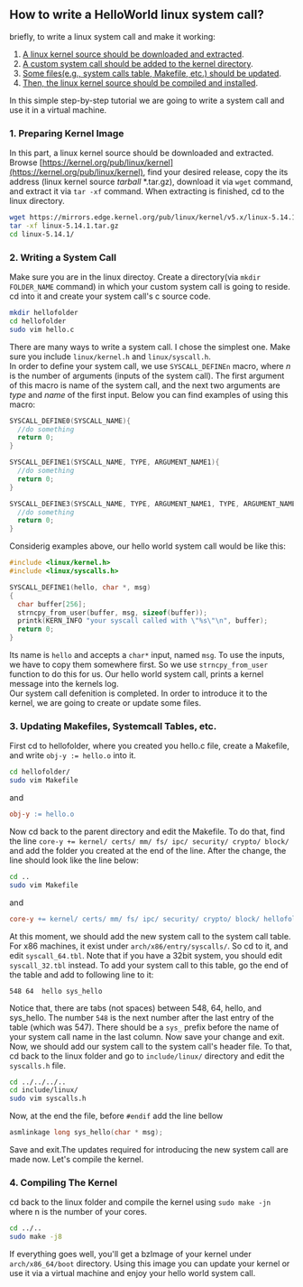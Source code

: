 ## **How to write a HelloWorld linux system call?**   
briefly, to write a linux system call and make it working:
1. [A linux kernel source should be downloaded and extracted](#1-preparing-kernel-image).  
2. [A custom system call should be added to the kernel directory](#2-writing-a-system-call).
3. [Some files(e.g., system calls table, Makefile, etc.) should be updated](#3-updating-makefiles-systemcall-tables-etc).  
4. [Then, the linux kernel source should be compiled and installed](#4-compiling-the-kernel).  
  
In this simple step-by-step tutorial we are going to write a system call and use it in a virtual machine.  
### **1. Preparing Kernel Image**
In this part, a linux kernel source should be downloaded and extracted.  
Browse [https://kernel.org/pub/linux/kernel](https://kernel.org/pub/linux/kernel), find your desired release, copy the its address (linux kernel source _tarball_ \*.tar.gz), download it via `wget` command, and extract it via `tar -xf` command. When extracting is finished, cd to the linux directory.
```bash
wget https://mirrors.edge.kernel.org/pub/linux/kernel/v5.x/linux-5.14.1.tar.gz
tar -xf linux-5.14.1.tar.gz
cd linux-5.14.1/
```
### **2. Writing a System Call**
Make sure you are in the linux directoy. Create a directory(via `mkdir FOLDER_NAME` command) in which your custom system call is going to reside. cd into it and create your system call's c source code. 
```bash
mkdir hellofolder
cd hellofolder
sudo vim hello.c
```
There are many ways to write a system call. I chose the simplest one. Make sure you include `linux/kernel.h` and `linux/syscall.h`.  
In order to define your system call, we use `SYSCALL_DEFINEn` macro, where _n_ is the number of arguments (inputs of the system call). The first argument of this macro is name of the system call, and the next two arguments are _type_ and _name_ of the first input. Below you can find examples of using this macro:
```c
SYSCALL_DEFINE0(SYSCALL_NAME){
  //do something
  return 0;
}

SYSCALL_DEFINE1(SYSCALL_NAME, TYPE, ARGUMENT_NAME1){
  //do something
  return 0;
}

SYSCALL_DEFINE3(SYSCALL_NAME, TYPE, ARGUMENT_NAME1, TYPE, ARGUMENT_NAME2, TYPE, ARGUMENT_NAME3){
  //do something
  return 0;
}
```
Considerig examples above, our hello world system call would be like this:
```c
#include <linux/kernel.h>
#include <linux/syscalls.h>

SYSCALL_DEFINE1(hello, char *, msg)
{
  char buffer[256];
  strncpy_from_user(buffer, msg, sizeof(buffer));
  printk(KERN_INFO "your syscall called with \"%s\"\n", buffer);
  return 0;
}
```
Its name is `hello` and accepts a `char*` input, named `msg`. To use the inputs, we have to copy them somewhere first. So we use `strncpy_from_user` function to do this for us. Our hello world system call, prints a kernel message into the kernels log.  
Our system call defenition is completed. In order to introduce it to the kernel, we are going to create or update some files.
### **3. Updating Makefiles, Systemcall Tables, etc.**
First cd to hellofolder, where you created you hello.c file, create a Makefile, and write `obj-y := hello.o` into it.
```bash
cd hellofolder/
sudo vim Makefile
```
and
```makefile
obj-y := hello.o
```
Now cd back to the parent directory and edit the Makefile. To do that, find the line `core-y += kernel/ certs/ mm/ fs/ ipc/ security/ crypto/ block/` and add the folder you created at the end of the line. After the change, the line should look like the line below:
```bash
cd ..
sudo vim Makefile
```
and
```makefile
core-y += kernel/ certs/ mm/ fs/ ipc/ security/ crypto/ block/ hellofolder/
```
At this moment, we should add the new system call to the system call table. For x86 machines, it exist under `arch/x86/entry/syscalls/`. So cd to it, and edit `syscall_64.tbl`. Note that if you have a 32bit system, you should edit `syscall_32.tbl` instead. To add your system call to this table, go the end of the table and add to following line to it:
```
548 64  hello sys_hello
```
Notice that, there are tabs (not spaces) between 548, 64, hello, and sys_hello. The number `548` is the next number after the last entry of the table (which was 547). There should be a `sys_` prefix before the name of your system call name in the last column. Now save your change and exit.  
Now, we should add our system call to the system call's header file. To that, cd back to the linux folder and go to `include/linux/` directory and edit the `syscalls.h` file. 
```bash 
cd ../../../..
cd include/linux/
sudo vim syscalls.h
```
Now, at the end the file, before `#endif` add the line bellow
```c
asmlinkage long sys_hello(char * msg);
```
Save and exit.The updates required for introducing the new system call are made now. Let's compile the kernel.
### **4. Compiling The Kernel**
cd back to the linux folder and compile the kernel using `sudo make -jn` where n is the number of your cores.
```bash
cd ../..
sudo make -j8
```
If everything goes well, you'll get a bzImage of your kernel under `arch/x86_64/boot` directory. Using this image you can update your kernel or use it via a virtual machine and enjoy your hello world system call.
